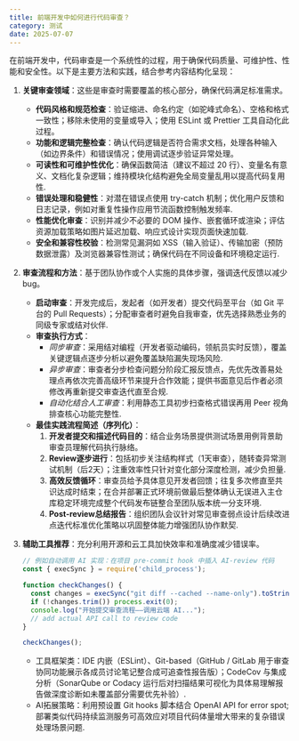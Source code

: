 ```yaml
---
title: 前端开发中如何进行代码审查？
category: 测试
date: 2025-07-07
---
```

在前端开发中，代码审查是一个系统性的过程，用于确保代码质量、可维护性、性能和安全性。以下是主要方法和实践，结合参考内容结构化呈现：

1. **关键审查领域**：这些是审查时需要覆盖的核心部分，确保代码满足标准需求。 
   - **代码风格和规范检查**：验证缩进、命名约定（如驼峰式命名）、空格和格式一致性；移除未使用的变量或导入；使用 ESLint 或 Prettier 工具自动化此过程。
   - **功能和逻辑完整检查**：确认代码逻辑是否符合需求文档，处理各种输入（如边界条件）和错误情况；使用调试逐步验证异常处理。
   - **可读性和可维护性优化**：确保函数简洁（建议不超过 20 行）、变量名有意义、文档化复杂逻辑；维持模块化结构避免全局变量乱用以提高代码复用性.
   - **错误处理和稳健性**：对潜在错误点使用 try-catch 机制；优化用户反馈和日志记录，例如对重复性操作应用节流函数控制触发频率.
   - **性能优化审查**：识别并减少不必要的 DOM 操作、嵌套循环或渲染；评估资源加载策略如图片延迟加载、响应式设计实现页面快速加载.
   - **安全和兼容性校验**：检测常见漏洞如 XSS（输入验证）、传输加密（预防数据泄露）及浏览器兼容性测试；确保代码在不同设备和环境稳定运行.

2. **审查流程和方法**：基于团队协作或个人实施的具体步骤，强调迭代反馈以减少 bug。
   - **启动审查**：开发完成后，发起者（如开发者）提交代码至平台（如 Git 平台的 Pull Requests）；分配审查者时避免自我审查，优先选择熟悉业务的同级专家或结对伙伴.
   - **审查执行方式**：
     - *同步审查*：采用结对编程（开发者驱动编码，领航员实时反馈），覆盖关键逻辑点逐步分析以避免覆盖缺陷漏失现场风险.
     - *异步审查*：审查者分步检查问题分阶段汇报反馈点，先优先改善易处理点再依次完善高级环节来提升合作效能；提供书面意见后作者必须修改再重新提交审查迭代直至合规.
     - *自动化结合人工审查*：利用静态工具初步扫查格式错误再用 Peer 视角排查核心功能完整性.
   - **最佳实践流程简述（序列化）**：
     1. **开发者提交和描述代码目的**：结合业务场景提供测试场景用例背景助审查员理解代码执行脉络。
     2. **Review逐步进行**：包括初步关注结构样式（1天审查），随转查异常测试机制（后2天）；注重效率性只针对变化部分深度检测，减少负担量.
     3. **高效反馈循环**：审查员给予具体意见开发者回馈；往复多次修直至共识达成时结束；在合并部署正式环境前做最后整体确认无误进入主仓库稳定环境完成整个代码发布链整合至团队版本统一分支环境.
     4. **Post-review总结报告**：组织团队会议针对常见审查弱点设计后续改进点迭代标准优化策略以巩固整体能力增强团队协作默契.

3. **辅助工具推荐**：充分利用开源和云工具加快效率和准确度减少错误率。
   ```javascript
   // 例如自动调用 AI 实现：在项目 pre-commit hook 中插入 AI-review 代码
   const { execSync } = require('child_process');
   
   function checkChanges() {
     const changes = execSync("git diff --cached --name-only").toString();
     if (!changes.trim()) process.exit(0);
     console.log("开始提交审查流程——调用云端 AI...");
     // add actual API call to review code
   }
   
   checkChanges();
   ```
   - 工具框架类：IDE 内嵌（ESLint）、Git-based（GitHub / GitLab 用于审查协同功能展示各成员讨论笔记整合成可追查性报告版）；CodeCov 与集成分析（SonarQube or Codacy 运行后对扫描结果可视化为具体易理解报告做深度诊断如未覆盖部分需要优先补验）.
   - AI拓展策略：利用预设置 Git hooks 脚本结合 OpenAI API for error spot; 部署类似代码持续监测服务可高效应对项目代码体量增大带来的复杂错误处理场景问题.
